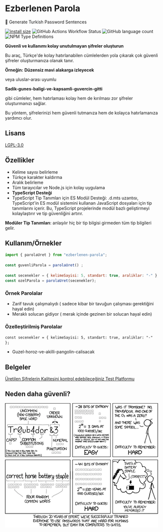 # Ezberlenen Parola

🔑 Generate Turkish Password Sentences

[![install size](https://packagephobia.com/badge?p=ezberlenen-parola)](https://packagephobia.com/result?p=ezberlenen-parola) ![GitHub Actions Workflow Status](https://img.shields.io/github/actions/workflow/status/kaanguru/ezberlenen-parola/main.yml) ![GitHub language count](https://img.shields.io/github/languages/count/kaanguru/ezberlenen-parola) ![NPM Type Definitions](https://img.shields.io/npm/types/ezberlenen-parola)

**Güvenli ve kullanımı kolay unutulmayan şifreler oluşturun**

Bu araç, Türkçe'de kolay hatırlanabilen cümlelerden yola çıkarak çok güvenli şifreler oluşturmanıza olanak tanır.

**Örneğin:**
**Düzensiz mavi alakarga i̇zleyecek**

 veya uluslar-arası uyumlu

**Sadik-gunes-baligi-ve-kapsamli-guvercin-gitti**

gibi cümleler, hem hatırlaması kolay hem de kırılması zor şifreler oluşturmanızı sağlar.

Bu yöntem, şifrelerinizi hem güvenli tutmanıza hem de kolayca hatırlamanıza yardımcı olur.

## Lisans

[LGPL-3.0](http://www.gnu.org/licenses/lgpl.html)

## Özellikler

- Kelime sayısı belirleme
- Türkçe karakter kaldırma
- Aralık belirleme
- Tüm tarayıcılar ve Node.js için kolay uygulama
- **TypeScript Desteği**
- TypeScript Tip Tanımları için ES Modül Desteği:
 .d.mts uzantısı, TypeScript'in ES modül sistemini kullanan JavaScript dosyaları için tip tanımlarını içerir. Bu, TypeScript projelerinde modül bazlı geliştirmeyi kolaylaştırır ve tip güvenliğini artırır.

**Modüler Tip Tanımları**: anlaşılır hiç bir tip bilgisi girmeden tüm tip bilgileri gelir.

## Kullanım/Örnekler

```javascript
import { parolaUret } from "ezberlenen-parola";

const guvenliParola = parolaUret() ;

const secenekler = { kelimeSayisi: 5, standart: true, araliklar: "-" };
const ozelParola = parolaUret(secenekler);


```

### Örnek Parolalar

- Zarif tavuk çalışmalıydı
( sadece kibar bir tavuğun çalışması gerektiğini hayal edin)
- Meraklı solucan gidiyor
 ( merak içinde gezinen bir solucan hayal edin)

### Özelleştirilmiş Parolalar

`const secenekler = { kelimeSayisi: 5, standart: true, araliklar: "-" };`

- Guzel-horoz-ve-akilli-pangolin-calisacak

## Belgeler

[Üretilen Şifrelerin Kalitesini kontrol edebileceğiniz Test Platformu](<https://www.bennish.net/password-strength-checker/>)

## Neden daha güvenli?

![Hikayesi](/password_strength.webp)

